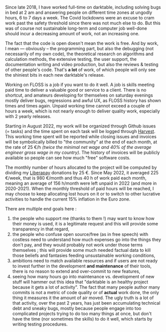 Since late 2018, I have worked full-time on darktable, including solving bugs in bed at 2 am and answering people on different time zones at ungodly hours, 6 to 7 days a week. The Covid lockdowns were an excuse to cram work past the safety threshold since there was not much else to do. But this was of course not sustainable long-term and computer job well-done should incur a decreasing amount of work, not an increasing one.

The fact that the code is open doesn't mean the work is free. And by work, I mean — obviously – the programming part, but also the debugging (not necessarily of my own code), the theoretical research on algorithms and calculation methods, the extensive testing, the user support, the documentation writing and video production, but also the reviews & testing of other people's code. That's **a lot** of work, of which people will only see the shiniest bits in each new darktable's release. 

Working on FLOSS is a job if you want to do it well. A job is skills meeting paid time to deliver a valuable good or service to a client. There is no shortcut, and amateurs developing for themselves on saturday evenings mostly deliver bugs, regressions and awful UX, as FLOSS history has shown times and times again. Unpaid working time cannot exceed a couple of hours a week, which is not nearly enough to deliver quality work, especially with 2 yearly releases.

Starting in August 2022, my work will be organized through Github issues (= tasks) and the time spent on each task will be logged through [Harvest](https://harvestapp.com). This working time spent will be reported while closing issues and invoices will be symbolically billed to "the community" at the end of each month, at the rate of 25 €/h *(twice the minimal net wage and 40% of the average engineer gross wage in my country)*. The history of invoices will be publicly available so people can see how much "free" software costs.

The monthly number of hours allocated to the project will be computed by dividing my [Liberapay](https://liberapay.com/aurelienpierre/) donations by 25 €. Since May 2022, it averaged 225 €/week, that is 980 €/month and thus 40 h of work paid each month, meaning an average of 156 h/month were left unpaid in 2022 (and more in 2020-2021). When the monthly threshold of paid hours will be reached, I may choose to keep allocating lost hours on it or to switch to other lucrative activities to handle the current 15% inflation in the Euro zone.

There are multiple end goals here :

1. the people who support me (thanks to them !) may want to know how their money is used, it is a legitimate request and this will provide some transparency in that regard,
2. the people who confuse open source/free (as in free speech) with costless need to understand how much expenses go into the things they don't pay, and they would probably not work under those terms themselves ; this will provide some much needed factual data to kill those beliefs and fantasies feeding unsustainable working conditions,
3. ambitions need to match available resources and if users are not ready to invest further in the development **and maintenance** of their tools, there is no reason to extend and over-commit to new features,
4. seeing how many hours go into maintenance vs. development of new stuff will hammer out this idea that "darktable is an healthy project because it gets a lot of activity". The fact that many people author many commits is not a metric of code quality or of **actual** work done, the only thing it measures it the amount of air moved. The ugly truth is a lot of that activity, over the past 2 years, has just been accumulating technical debt and sneaky bugs, mostly because people engage into too complicated projects trying to do too many things at once, but don't have the time (nor sometimes the skills) to do it well, which starts by writing testing procedures.